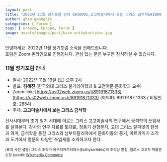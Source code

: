 ```yaml
---
layout: post
title: "2022년 11월 정기포럼 안내 &#10092;고고미술사에서 보는 그리스 금석학&#10093;"
author: ghim-gwanglim
categories: [ Forum ]
tags: [ Greece, Europe, Forum ]
image: assets/images/post/base-euthykartides.jpg
---
```


안녕하세요. 2022년 11월 정기포럼 소식을 전해드립니다.<br> 
포럼은 Zoom 온라인으로 진행됩니다. 관심 있는 분은 누구든 참석하실 수 있습니다. 

### 11월 정기포럼 안내
- 일시: 2022년 11월 19일 (토) 오후 2시
- 발표: __김혜진__ (한국외대 그리스·불가리아학과 & 고전어문·문화학과 교수)
- Zoom link: [https://us02web.zoom.us/j/89191871333](https://us02web.zoom.us/j/89191871333) 
  (회의ID: 891 9187 1333 / 비밀번호: 2854)
- 주제: __고고미술사에서 보는 그리스 금석학__

선사시대부터 초기 철기 시대에 이르는 그리스 고고미술사의 연구에서 금석학의 쓰임새를 살펴본다. 강사의 연구 자료를 토대로, 청동기 선형문자, 고대 그리스 알파벳의 탄생과 의미, 금석학을 통한 그리스와 남부이탈리아에서 문화이동의 증거, 아르카익기 조각과 도기에서 명문의 다양한 쓰임새를 소개하고자 한다.

<span class="text-muted"><small>(표지 사진 설명)
그리스 조각가 에우티카르티데스(Euthykartides)의 조각상 받침, 델로스 고고학 박물관 소장 (credit: [Wikimedia Commons](https://commons.wikimedia.org/wiki/File:Base_7th_c_BC_Museum_Delos_A728_ZdeDelm201.jpg))
</small></span>
